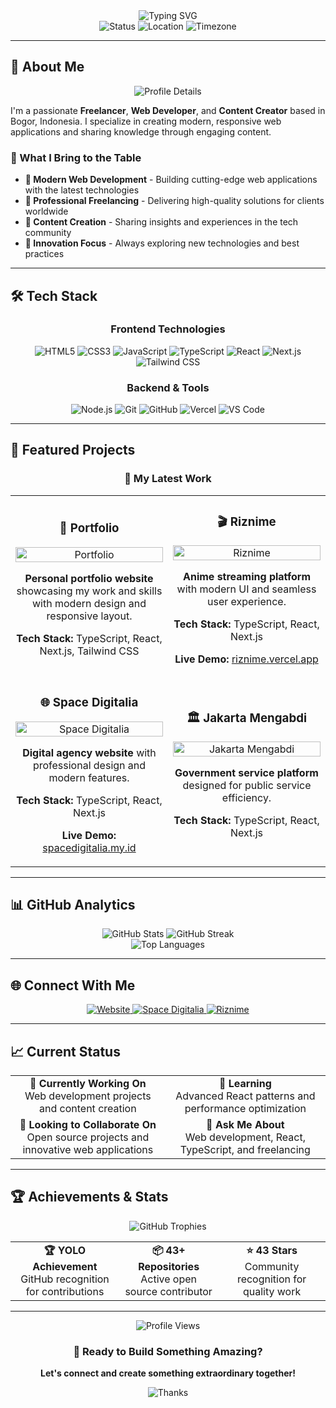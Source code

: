 <div align="center">
  <img src="https://readme-typing-svg.herokuapp.com?font=Fira+Code&weight=600&size=24&pause=1000&color=6366F1&center=true&vCenter=true&width=750&height=80&lines=Hello%2C+I'm+Rizki+Ramadhan;Freelancer+%7C+Web+Developer+%7C+Content+Creator" alt="Typing SVG" />
</div>

<div align="center">
  <img src="https://img.shields.io/badge/Status-Available%20for%20Hire-brightgreen?style=for-the-badge&logo=github" alt="Status" />
  <img src="https://img.shields.io/badge/Location-Bogor%2C%20Indonesia-blue?style=for-the-badge&logo=location" alt="Location" />
  <img src="https://img.shields.io/badge/Timezone-UTC%2B07:00-orange?style=for-the-badge&logo=clock" alt="Timezone" />
</div>

---

## 🚀 About Me

<div align="center">
  <img src="https://github-profile-summary-cards.vercel.app/api/cards/profile-details?username=Rizkiramadhan20&theme=github_dark" alt="Profile Details" />
</div>

I'm a passionate **Freelancer**, **Web Developer**, and **Content Creator** based in Bogor, Indonesia. I specialize in creating modern, responsive web applications and sharing knowledge through engaging content.

### 🌟 What I Bring to the Table

- **🎨 Modern Web Development** - Building cutting-edge web applications with the latest technologies
- **💼 Professional Freelancing** - Delivering high-quality solutions for clients worldwide
- **📝 Content Creation** - Sharing insights and experiences in the tech community
- **🚀 Innovation Focus** - Always exploring new technologies and best practices

---

## 🛠️ Tech Stack

<div align="center">
  <h3>Frontend Technologies</h3>
  <img src="https://img.shields.io/badge/HTML5-E34F26?style=for-the-badge&logo=html5&logoColor=white" alt="HTML5" />
  <img src="https://img.shields.io/badge/CSS3-1572B6?style=for-the-badge&logo=css3&logoColor=white" alt="CSS3" />
  <img src="https://img.shields.io/badge/JavaScript-F7DF1E?style=for-the-badge&logo=javascript&logoColor=black" alt="JavaScript" />
  <img src="https://img.shields.io/badge/TypeScript-007ACC?style=for-the-badge&logo=typescript&logoColor=white" alt="TypeScript" />
  <img src="https://img.shields.io/badge/React-20232A?style=for-the-badge&logo=react&logoColor=61DAFB" alt="React" />
  <img src="https://img.shields.io/badge/Next.js-000000?style=for-the-badge&logo=next.js&logoColor=white" alt="Next.js" />
  <img src="https://img.shields.io/badge/Tailwind_CSS-38B2AC?style=for-the-badge&logo=tailwind-css&logoColor=white" alt="Tailwind CSS" />
</div>

<div align="center">
  <h3>Backend & Tools</h3>
  <img src="https://img.shields.io/badge/Node.js-43853D?style=for-the-badge&logo=node.js&logoColor=white" alt="Node.js" />
  <img src="https://img.shields.io/badge/Git-F05032?style=for-the-badge&logo=git&logoColor=white" alt="Git" />
  <img src="https://img.shields.io/badge/GitHub-100000?style=for-the-badge&logo=github&logoColor=white" alt="GitHub" />
  <img src="https://img.shields.io/badge/Vercel-000000?style=for-the-badge&logo=vercel&logoColor=white" alt="Vercel" />
  <img src="https://img.shields.io/badge/VS_Code-007ACC?style=for-the-badge&logo=visual-studio-code&logoColor=white" alt="VS Code" />
</div>

---

## 📁 Featured Projects

<div align="center">
  <h3>🚀 My Latest Work</h3>
</div>

<table>
  <tr>
    <td width="50%">
      <h3 align="center">🎨 Portfolio</h3>
      <div align="center">
        <a href="https://github.com/Rizkiramadhan20/portofolio" target="_blank">
          <img src="https://github-readme-stats.vercel.app/api/pin/?username=Rizkiramadhan20&repo=portofolio&theme=github_dark&hide_border=true" width="100%" alt="Portfolio" />
        </a>
        <p><strong>Personal portfolio website</strong> showcasing my work and skills with modern design and responsive layout.</p>
        <p><strong>Tech Stack:</strong> TypeScript, React, Next.js, Tailwind CSS</p>
      </div>
    </td>
    <td width="50%">
      <h3 align="center">🎬 Riznime</h3>
      <div align="center">
        <a href="https://github.com/Rizkiramadhan20/riznime" target="_blank">
          <img src="https://github-readme-stats.vercel.app/api/pin/?username=Rizkiramadhan20&repo=riznime&theme=github_dark&hide_border=true" width="100%" alt="Riznime" />
        </a>
        <p><strong>Anime streaming platform</strong> with modern UI and seamless user experience.</p>
        <p><strong>Tech Stack:</strong> TypeScript, React, Next.js</p>
        <p><strong>Live Demo:</strong> <a href="https://riznime.vercel.app" target="_blank">riznime.vercel.app</a></p>
      </div>
    </td>
  </tr>
  <tr>
    <td width="50%">
      <h3 align="center">🌐 Space Digitalia</h3>
      <div align="center">
        <a href="https://github.com/Rizkiramadhan20/space-digitalia" target="_blank">
          <img src="https://github-readme-stats.vercel.app/api/pin/?username=Rizkiramadhan20&repo=space-digitalia&theme=github_dark&hide_border=true" width="100%" alt="Space Digitalia" />
        </a>
        <p><strong>Digital agency website</strong> with professional design and modern features.</p>
        <p><strong>Tech Stack:</strong> TypeScript, React, Next.js</p>
        <p><strong>Live Demo:</strong> <a href="https://spacedigitalia.my.id" target="_blank">spacedigitalia.my.id</a></p>
      </div>
    </td>
    <td width="50%">
      <h3 align="center">🏛️ Jakarta Mengabdi</h3>
      <div align="center">
        <a href="https://github.com/Rizkiramadhan20/jakarta-mengabdi" target="_blank">
          <img src="https://github-readme-stats.vercel.app/api/pin/?username=Rizkiramadhan20&repo=jakarta-mengabdi&theme=github_dark&hide_border=true" width="100%" alt="Jakarta Mengabdi" />
        </a>
        <p><strong>Government service platform</strong> designed for public service efficiency.</p>
        <p><strong>Tech Stack:</strong> TypeScript, React, Next.js</p>
      </div>
    </td>
  </tr>
</table>

---

## 📊 GitHub Analytics

<div align="center">
  <img src="https://github-readme-stats.vercel.app/api?username=Rizkiramadhan20&show_icons=true&theme=github_dark&hide_border=true&bg_color=0D1117&title_color=6366F1&icon_color=6366F1&text_color=FFFFFF" alt="GitHub Stats" />
  <img src="https://github-readme-streak-stats.herokuapp.com/?user=Rizkiramadhan20&theme=github_dark&hide_border=true&background=0D1117&stroke=6366F1&ring=6366F1&fire=6366F1&currStreakNum=FFFFFF&currStreakLabel=6366F1&sideNums=FFFFFF&sideLabels=6366F1&dates=FFFFFF" alt="GitHub Streak" />
</div>

<div align="center">
  <img src="https://github-readme-stats.vercel.app/api/top-langs/?username=Rizkiramadhan20&layout=compact&theme=github_dark&hide_border=true&bg_color=0D1117&title_color=6366F1&text_color=FFFFFF" alt="Top Languages" />
</div>

---

## 🌐 Connect With Me

<div align="center">
  <a href="https://rizkiramadhan.web.id" target="_blank">
    <img src="https://img.shields.io/badge/Website-000000?style=for-the-badge&logo=About.me&logoColor=white" alt="Website" />
  </a>
  <a href="https://spacedigitalia.my.id" target="_blank">
    <img src="https://img.shields.io/badge/Space_Digitalia-000000?style=for-the-badge&logo=About.me&logoColor=white" alt="Space Digitalia" />
  </a>
  <a href="https://riznime.vercel.app" target="_blank">
    <img src="https://img.shields.io/badge/Riznime-000000?style=for-the-badge&logo=About.me&logoColor=white" alt="Riznime" />
  </a>
</div>

---

## 📈 Current Status

<div align="center">
  <table>
    <tr>
      <td align="center">
        <strong>🔭 Currently Working On</strong><br/>
        Web development projects and content creation
      </td>
      <td align="center">
        <strong>🌱 Learning</strong><br/>
        Advanced React patterns and performance optimization
      </td>
    </tr>
    <tr>
      <td align="center">
        <strong>👯 Looking to Collaborate On</strong><br/>
        Open source projects and innovative web applications
      </td>
      <td align="center">
        <strong>💬 Ask Me About</strong><br/>
        Web development, React, TypeScript, and freelancing
      </td>
    </tr>
  </table>
</div>

---

## 🏆 Achievements & Stats

<div align="center">
  <img src="https://github-profile-trophy.vercel.app/?username=Rizkiramadhan20&theme=github_dark&no-frame=true&no-bg=false&margin-w=4" alt="GitHub Trophies" />
</div>

<div align="center">
  <table>
    <tr>
      <td align="center">
        <strong>🏆 YOLO Achievement</strong><br/>
        GitHub recognition for contributions
      </td>
      <td align="center">
        <strong>📦 43+ Repositories</strong><br/>
        Active open source contributor
      </td>
      <td align="center">
        <strong>⭐ 43 Stars</strong><br/>
        Community recognition for quality work
      </td>
    </tr>
  </table>
</div>

---

<div align="center">
  <img src="https://komarev.com/ghpvc/?username=Rizkiramadhan20&style=for-the-badge&color=6366F1" alt="Profile Views" />
  
  <h3>🚀 Ready to Build Something Amazing?</h3>
  <p><strong>Let's connect and create something extraordinary together!</strong></p>
  
  <img src="https://readme-typing-svg.herokuapp.com?font=Fira+Code&weight=600&size=20&pause=2000&color=6366F1&center=true&vCenter=true&width=400&height=50&lines=Thanks+for+visiting!+%F0%9F%98%8A" alt="Thanks" />
</div>
